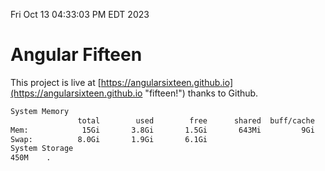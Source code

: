 Fri Oct 13 04:33:03 PM EDT 2023

# Angular Fifteen


This project is live at [https://angularsixteen.github.io](https://angularsixteen.github.io "fifteen!") thanks to Github.

```bash
System Memory
               total        used        free      shared  buff/cache   available
Mem:            15Gi       3.8Gi       1.5Gi       643Mi         9Gi        10Gi
Swap:          8.0Gi       1.9Gi       6.1Gi
System Storage
450M	.
```
